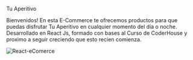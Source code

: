 Tu Aperitivo

Bienvenidos!
En esta E-Commerce te ofrecemos productos para que puedas disfrutar Tu Aperitivo en cualquier momento del dia o noche. Desarrollado en React Js, formado con bases al Curso de CoderHouse y proximo a seguir creciendo que esto recien comienza.

![React-eComerce](https://github.com/ElmerVedia/coder-react/assets/142547474/2255af0d-b497-4738-ae5b-74b33ecc17e6)
